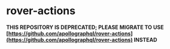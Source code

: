 # rover-actions

**THIS REPOSITORY IS DEPRECATED; PLEASE MIGRATE TO USE [https://github.com/apollographql/rover-actions](https://github.com/apollographql/rover-actions) INSTEAD**

